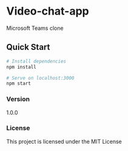 # Video-chat-app
Microsoft Teams clone

## Quick Start

```bash
# Install dependencies
npm install

# Serve on localhost:3000
npm start


```

### Version

1.0.0

### License

This project is licensed under the MIT License

